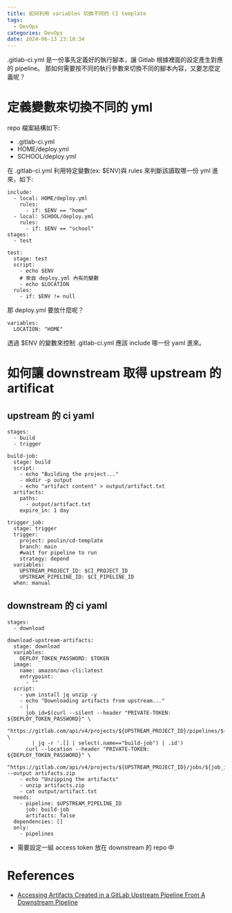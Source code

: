 ```yaml
---
title: 如何利用 variables 切換不同的 CI template
tags:
  - DevOps
categories: DevOps
date: 2024-06-13 23:10:34
---
```


.gitlab-ci.yml 是一份事先定義好的執行腳本，讓 Gitlab 根據裡面的設定產生對應的 pipeline。
那如何需要按不同的執行參數來切換不同的腳本內容，又要怎麼定義呢？
<!-- more -->

# 定義變數來切換不同的 yml

repo 檔案結構如下:
- .gitlab-ci.yml
- HOME/deploy.yml
- SCHOOL/deploy.yml

在 .gitlab-ci.yml 利用特定變數(ex: $ENV)與 rules 來判斷該讀取哪一份 yml 進來，如下:
```
include:
  - local: HOME/deploy.yml
    rules:
      - if: $ENV == "home"
  - local: SCHOOL/deploy.yml
    rules:
      - if: $ENV == "school"
stages:
  - test

test:
  stage: test
  script:
    - echo $ENV
    # 來自 deploy.yml 內有的變數
    - echo $LOCATION
  rules:
    - if: $ENV != null
```
那 deploy.yml 要放什麼呢？
```
variables:
  LOCATION: "HOME"
```

透過 $ENV 的變數來控制 .gitlab-ci.yml 應該 include 哪一份 yaml 進來。

# 如何讓 downstream 取得 upstream 的 artificat
## upstream 的 ci yaml
```
stages:
  - build
  - trigger

build-job:
  stage: build
  script:
    - echo "Building the project..."
    - mkdir -p output
    - echo "artifact content" > output/artifact.txt
  artifacts:
    paths:
      - output/artifact.txt
    expire_in: 1 day

trigger_job:
  stage: trigger
  trigger:
    project: poulin/cd-template
    branch: main
    #wait for pipeline to run
    strategy: depend 
  variables:
    UPSTREAM_PROJECT_ID: $CI_PROJECT_ID
    UPSTREAM_PIPELINE_ID: $CI_PIPELINE_ID
  when: manual

```
## downstream 的 ci yaml
```
stages:
  - download

download-upstream-artifacts:
  stage: download
  variables:
    DEPLOY_TOKEN_PASSWORD: $TOKEN
  image:
    name: amazon/aws-cli:latest
    entrypoint:
      - ""
  script:
    - yum install jq unzip -y
    - echo "Downloading artifacts from upstream..."
    - |
      job_id=$(curl --silent --header "PRIVATE-TOKEN: ${DEPLOY_TOKEN_PASSWORD}" \
        "https://gitlab.com/api/v4/projects/${UPSTREAM_PROJECT_ID}/pipelines/${UPSTREAM_PIPELINE_ID}/jobs" \
        | jq -r '.[] | select(.name=="build-job") | .id')
      curl --location --header "PRIVATE-TOKEN: ${DEPLOY_TOKEN_PASSWORD}" \
        "https://gitlab.com/api/v4/projects/${UPSTREAM_PROJECT_ID}/jobs/${job_id}/artifacts" --output artifacts.zip
    - echo "Unzipping the artifacts"
    - unzip artifacts.zip
    - cat output/artifact.txt
  needs:
    - pipeline: $UPSTREAM_PIPELINE_ID
      job: build-job
      artifacts: false
  dependencies: []
  only:
    - pipelines
```
- 需要設定一組 access token 放在 downstream 的 repo 中


# References
- [Accessing Artifacts Created in a GitLab Upstream Pipeline From A Downstream Pipeline](https://blog.devops.dev/accessing-artifacts-created-in-a-gitlab-upstream-pipeline-from-a-downstream-pipeline-e50c16ab6f87)